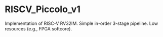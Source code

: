 # RISCV_Piccolo_v1
Implementation of RISC-V RV32IM. Simple in-order 3-stage pipeline. Low resources (e.g., FPGA softcore).
